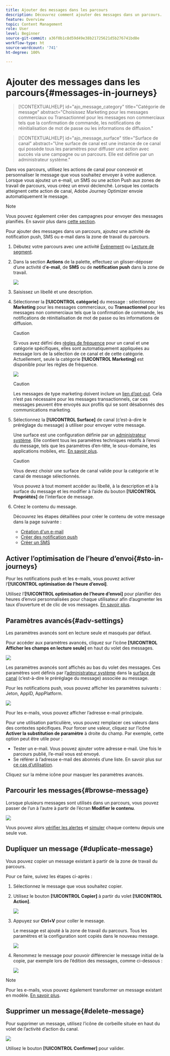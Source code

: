 ```yaml
---
title: Ajouter des messages dans les parcours
description: Découvrez comment ajouter des messages dans un parcours.
feature: Overview
topic: Content Management
role: User
level: Beginner
source-git-commit: a36f0b1c8d59d49e38b21725621d5b276741bd8e
workflow-type: ht
source-wordcount: '741'
ht-degree: 100%

---
```



# Ajouter des messages dans les parcours{#messages-in-journeys}

>[!CONTEXTUALHELP]
>id="ajo_message_category"
>title="Catégorie de message"
>abstract="Choisissez Marketing pour les messages commerciaux ou Transactionnel pour les messages non commerciaux tels que la confirmation de commande, les notifications de réinitialisation de mot de passe ou les informations de diffusion."

>[!CONTEXTUALHELP]
>id="ajo_message_surface"
>title="Surface de canal"
>abstract="Une surface de canal est une instance de ce canal qui possède tous les paramètres pour diffuser une action avec succès via une campagne ou un parcours. Elle est définie par un administrateur système."

Dans vos parcours, utilisez les actions de canal pour concevoir et personnaliser le message que vous souhaitez envoyer à votre audience. Lorsque vous ajoutez un e-mail, un SMS ou une action Push aux zones de travail de parcours, vous créez un envoi déclenché. Lorsque les contacts atteignent cette action de canal, Adobe Journey Optimizer envoie automatiquement le message.


>[!NOTE]
>Vous pouvez également créer des campagnes pour envoyer des messages planifiés. En savoir plus dans [cette section](../campaigns/get-started-with-campaigns.md).


Pour ajouter des messages dans un parcours, ajoutez une activité de notification push, SMS ou e-mail dans la zone de travail du parcours.

1. Débutez votre parcours avec une activité [Événement](../building-journeys/general-events.md) ou [Lecture de segment](../building-journeys/read-segment.md).

1. Dans la section **Actions** de la palette, effectuez un glisser-déposer d’une activité d’**e-mail**, de **SMS** ou de **notification push** dans la zone de travail.

   ![](assets/add-a-message.png)

1. Saisissez un libellé et une description.

1. Sélectionner la **[!UICONTROL catégorie]** du message : sélectionnez **Marketing** pour les messages commerciaux, ou **Transactionnel** pour les messages non commerciaux tels que la confirmation de commande, les notifications de réinitialisation de mot de passe ou les informations de diffusion.

   >[!CAUTION]
   >
   >Si vous avez défini des [règles de fréquence](../configuration/frequency-rules.md) pour un canal et une catégorie spécifiques, elles sont automatiquement appliquées au message lors de la sélection de ce canal et de cette catégorie. Actuellement, seule la catégorie **[!UICONTROL Marketing]** est disponible pour les règles de fréquence.

   ![](assets/inline-message-category.png)

   >[!CAUTION]
   >
   >Les messages de type marketing doivent inclure un [lien d’opt-out](../messages/consent.md#opt-out-management). Cela n’est pas nécessaire pour les messages transactionnels, car ces messages peuvent être envoyés aux profils qui se sont désabonnés des communications marketing.

1. Sélectionnez la **[!UICONTROL Surface]** de canal (c’est-à-dire le préréglage du message) à utiliser pour envoyer votre message.

   Une surface est une configuration définie par un [administrateur système](../start/path/administrator.md). Elle contient tous les paramètres techniques relatifs à l’envoi du message, tels que les paramètres d’en-tête, le sous-domaine, les applications mobiles, etc. [En savoir plus](../configuration/channel-surfaces.md).

   >[!CAUTION]
   >
   >Vous devez choisir une surface de canal valide pour la catégorie et le canal de message sélectionnés.

   Vous pouvez à tout moment accéder au libellé, à la description et à la surface du message et les modifier à l’aide du bouton **[!UICONTROL Propriétés]** de l’interface de message.

1. Créez le contenu du message.

   Découvrez les étapes détaillées pour créer le contenu de votre message dans la page suivante :

   * [Création d&#39;un e-mail](create-email.md)
   * [Créer des notification push](create-push.md)
   * [Créer un SMS](create-sms.md)

## Activer l’optimisation de l’heure d’envoi{#sto-in-journeys}

Pour les notifications push et les e-mails, vous pouvez activer l’**[!UICONTROL optimisation de l’heure d’envoi]**.

Utilisez l’**[!UICONTROL optimisation de l’heure d’envoi]** pour planifier des heures d’envoi personnalisées pour chaque utilisateur afin d’augmenter les taux d’ouverture et de clic de vos messages. [En savoir plus](../messages/send-time-optimization.md).

## Paramètres avancés{#adv-settings}

Les paramètres avancés sont en lecture seule et masqués par défaut.

Pour accéder aux paramètres avancés, cliquez sur l’icône **[!UICONTROL Afficher les champs en lecture seule]** en haut du volet des messages.

![](assets/show-read-only.png)

Les paramètres avancés sont affichés au bas du volet des messages. Ces paramètres sont définis par l’[administrateur système](../start/path/administrator.md) dans la [surface de canal](../configuration/channel-surfaces.md) (c’est-à-dire le préréglage du message) associée au message.

Pour les notifications push, vous pouvez afficher les paramètres suivants : Jeton, AppID, AppPlatform.

![](assets/push-adv-parameters.png)

Pour les e-mails, vous pouvez afficher l’adresse e-mail principale.

Pour une utilisation particulière, vous pouvez remplacer ces valeurs dans des contextes spécifiques. Pour forcer une valeur, cliquez sur l’icône **Activer la substitution de paramètre** à droite du champ. Par exemple, cette option peut être utile pour :

* Tester un e-mail. Vous pouvez ajouter votre adresse e-mail. Une fois le parcours publié, l’e-mail vous est envoyé.
* Se référer à l’adresse e-mail des abonnés d’une liste. En savoir plus sur [ce cas d’utilisation](../building-journeys/message-to-subscribers-uc.md).

Cliquez sur la même icône pour masquer les paramètres avancés.

## Parcourir les messages{#browse-message}

Lorsque plusieurs messages sont utilisés dans un parcours, vous pouvez passer de l’un à l’autre à partir de l’écran **Modifier le contenu**.

![](assets/inline-messages-multi-content.png)

Vous pouvez alors [vérifier les alertes](alerts.md) et [simuler](../design/preview.md) chaque contenu depuis une seule vue.

## Dupliquer un message {#duplicate-message}

Vous pouvez copier un message existant à partir de la zone de travail du parcours.

Pour ce faire, suivez les étapes ci-après :

1. Sélectionnez le message que vous souhaitez copier.

1. Utilisez le bouton **[!UICONTROL Copier]** à partir du volet **[!UICONTROL Action]**.

   ![](assets/message-duplicate.png)

1. Appuyez sur **Ctrl+V** pour coller le message.

   Le message est ajouté à la zone de travail du parcours. Tous les paramètres et la configuration sont copiés dans le nouveau message.

   ![](assets/message-duplicated.png)

1. Renommez le message pour pouvoir différencier le message initial de la copie, par exemple lors de l’édition des messages, comme ci-dessous :

   ![](assets/multi-message.png)


>[!NOTE]
>
>Pour les e-mails, vous pouvez également transformer un message existant en modèle. [En savoir plus](../design/email-templates.md).

## Supprimer un message{#delete-message}

Pour supprimer un message, utilisez l’icône de corbeille située en haut du volet de l’activité d’action du canal.

![](assets/delete-message.png)

Utilisez le bouton **[!UICONTROL Confirmer]** pour valider.
